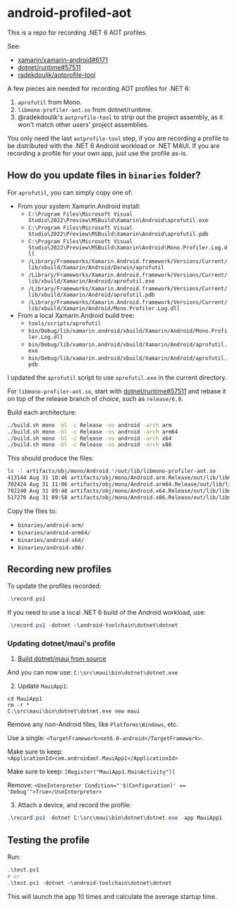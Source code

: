# android-profiled-aot

This is a repo for recording .NET 6 AOT profiles.

See:

* [xamarin/xamarin-android#6171][xamarin-android#6171]
* [dotnet/runtime#57511][dotnet/runtime#57511]
* [radekdoulik/aotprofile-tool][radekdoulik/aotprofile-tool]

A few pieces are needed for recording AOT profiles for .NET 6:

1. `aprofutil` from Mono.
1. `libmono-profiler-aot.so` from dotnet/runtime.
1. @radekdoulik's `aotprofile-tool` to strip out the project assembly,
   as it won't match other users' project assemblies.

You only need the last `aotprofile-tool` step, if you are recording a
profile to be distributed with the .NET 6 Android workload or .NET
MAUI. If you are recording a profile for your own app, just use the
profile as-is.

[xamarin-android#6171]: https://github.com/xamarin/xamarin-android/pull/6171
[dotnet/runtime#57511]: https://github.com/dotnet/runtime/pull/57511
[radekdoulik/aotprofile-tool]: https://github.com/radekdoulik/aotprofile-tool

## How do you update files in `binaries` folder?

For `aprofutil`, you can simply copy one of:

* From your system Xamarin.Android install:
  * `C:\Program Files\Microsoft Visual Studio\2022\Preview\MSBuild\Xamarin\Android\aprofutil.exe`
  * `C:\Program Files\Microsoft Visual Studio\2022\Preview\MSBuild\Xamarin\Android\aprofutil.pdb`
  * `C:\Program Files\Microsoft Visual Studio\2022\Preview\MSBuild\Xamarin\Android\Mono.Profiler.Log.dll`
  * `/Library/Frameworks/Xamarin.Android.framework/Versions/Current/lib/xbuild/Xamarin/Android/Darwin/aprofutil`
  * `/Library/Frameworks/Xamarin.Android.framework/Versions/Current/lib/xbuild/Xamarin/Android/aprofutil.exe`
  * `/Library/Frameworks/Xamarin.Android.framework/Versions/Current/lib/xbuild/Xamarin/Android/aprofutil.pdb`
  * `/Library/Frameworks/Xamarin.Android.framework/Versions/Current/lib/xbuild/Xamarin/Android/Mono.Profiler.Log.dll`
* From a local Xamarin.Android build tree:
  * `tools/scripts/aprofutil`
  * `bin/Debug/lib/xamarin.android/xbuild/Xamarin/Android/Mono.Profiler.Log.dll`
  * `bin/Debug/lib/xamarin.android/xbuild/Xamarin/Android/aprofutil.exe`
  * `bin/Debug/lib/xamarin.android/xbuild/Xamarin/Android/aprofutil.pdb`

I updated the `aprofutil` script to use `aprofutil.exe` in the current directory.

For `libmono-profiler-aot.so`, start with
[dotnet/runtime#57511][dotnet/runtime#57511] and rebase it on top of
the release branch of choice, such as `release/6.0`.

Build each architecture:

```bash
./build.sh mono -bl -c Release -os android -arch arm
./build.sh mono -bl -c Release -os android -arch arm64
./build.sh mono -bl -c Release -os android -arch x64
./build.sh mono -bl -c Release -os android -arch x86
```

This should produce the files:

```bash
ls -l artifacts/obj/mono/Android.*/out/lib/libmono-profiler-aot.so 
413144 Aug 31 10:46 artifacts/obj/mono/Android.arm.Release/out/lib/libmono-profiler-aot.so
702424 Aug 31 11:06 artifacts/obj/mono/Android.arm64.Release/out/lib/libmono-profiler-aot.so
702240 Aug 31 09:48 artifacts/obj/mono/Android.x64.Release/out/lib/libmono-profiler-aot.so
517276 Aug 31 09:58 artifacts/obj/mono/Android.x86.Release/out/lib/libmono-profiler-aot.so
```

Copy the files to:

* `binaries/android-arm/`
* `binaries/android-arm64/`
* `binaries/android-x64/`
* `binaries/android-x86/`

## Recording new profiles

To update the profiles recorded:

```powershell
.\record.ps1
```

If you need to use a local .NET 6 build of the Android workload, use:

```powershell
.\record.ps1 -dotnet ~\android-toolchain\dotnet\dotnet
```

### Updating dotnet/maui's profile

1. [Build dotnet/maui from source](https://github.com/dotnet/maui/blob/main/.github/DEVELOPMENT.md)

And you can now use: `C:\src\maui\bin\dotnet\dotnet.exe`

2. Update `MauiApp1`:

```
cd MauiApp1
rm -r *
C:\src\maui\bin\dotnet\dotnet.exe new maui
```

Remove any non-Android files, like `Platforms\Windows`, etc.

Use a single: `<TargetFramework>net6.0-android</TargetFramework>`.

Make sure to keep: `<ApplicationId>com.androidaot.MauiApp1</ApplicationId>`

Make sure to keep: `[Register("MauiApp1.MainActivity")]`

Remove: `<UseInterpreter Condition="'$(Configuration)' == 'Debug'">True</UseInterpreter>`

3. Attach a device, and record the profile:

```powershell
.\record.ps1 -dotnet C:\src\maui\bin\dotnet\dotnet.exe -app MauiApp1
```

## Testing the profile

Run:

```powershell
.\test.ps1
# or
.\test.ps1 -dotnet ~\android-toolchain\dotnet\dotnet
```

This will launch the app 10 times and calculate the average startup time.
